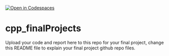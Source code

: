 [![Open in Codespaces](https://classroom.github.com/assets/launch-codespace-2972f46106e565e64193e422d61a12cf1da4916b45550586e14ef0a7c637dd04.svg)](https://classroom.github.com/open-in-codespaces?assignment_repo_id=19377163)
# cpp_finalProjects

Upload your code and report here to this repo for your final project, change this README file to explain your final project github repo files.
